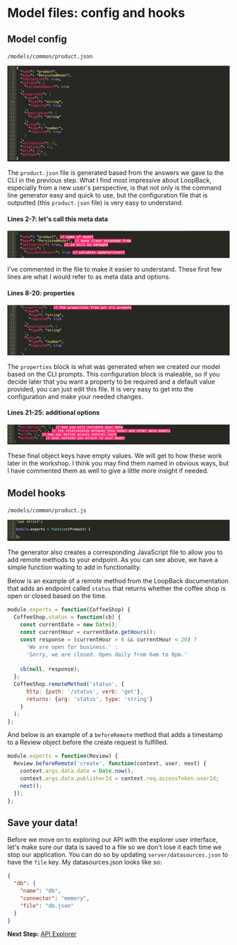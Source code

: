 # Model files: config and hooks

## Model config

`/models/common/product.json`

![LoopBack Model Files - product.json](assets/files01.png)

The `product.json` file is generated based from the answers we gave to the CLI in the previous step. What I find most impressive about LoopBack, especially from a new user's perspective, is that not only is the command line generator easy and quick to use, but the configuration file that is outputted (this `product.json` file) is very easy to understand.

#### Lines 2-7: let's call this meta data

![LoopBack Model Files - product.json - first block](assets/files01a.png)

I've commented in the file to make it easier to understand. These first few lines are what I would refer to as meta data and options.

#### Lines 8-20: properties

![LoopBack Model Files - product.json - properties](assets/files01b.png)

The `properties` block is what was generated when we created our model based on the CLI prompts. This configuration block is maleable, so if you decide later that you want a property to be required and a default value provided, you can just edit this file. It is very easy to get into the configuration and make your needed changes.

#### Lines 21-25: additional options

![LoopBack Model Files - product.json - additional options](assets/files01c.png)

These final object keys have empty values. We will get to how these work later in the workshop. I think you may find them named in obvious ways, but I have commented them as well to give a little more insight if needed.

## Model hooks

`/models/common/product.js`

![LoopBack Model Files - product.js - js hooks](assets/files02.png)

The generator also creates a corresponding JavaScript file to allow you to add remote methods to your endpoint. As you can see above, we have a simple function waiting to add in functionality.

Below is an example of a remote method from the LoopBack documentation that adds an endpoint called `status` that returns whether the coffee shop is open or closed based on the time.

```javascript
module.exports = function(CoffeeShop) {
  CoffeeShop.status = function(cb) {
    const currentDate = new Date();
    const currentHour = currentDate.getHours();
    const response = (currentHour > 6 && currentHour < 20) ?
      'We are open for business.' :
      'Sorry, we are closed. Open daily from 6am to 8pm.'

    cb(null, response);
  };
  CoffeeShop.remoteMethod('status', {
      http: {path: '/status', verb: 'get'},
      returns: {arg: 'status', type: 'string'}
    }
  );
};
```

And below is an example of a `beforeRemote` method that adds a timestamp to a Review object before the create request is fulfilled.

```javascript
module.exports = function(Review) {
  Review.beforeRemote('create', function(context, user, next) {
    context.args.data.date = Date.now();
    context.args.data.publisherId = context.req.accessToken.userId;
    next();
  });
};
```

## Save your data!

Before we move on to exploring our API with the explorer user interface, let's make sure our data is saved to a file so we don't lose it each time we stop our application. You can do so by updating `server/datasources.json` to have the `file` key. My datasources.json looks like so:

```json
{
  "db": {
    "name": "db",
    "connector": "memory",
    "file": "db.json"
  }
}
```

**Next Step:** [API Explorer](04-api-explorer.md)
